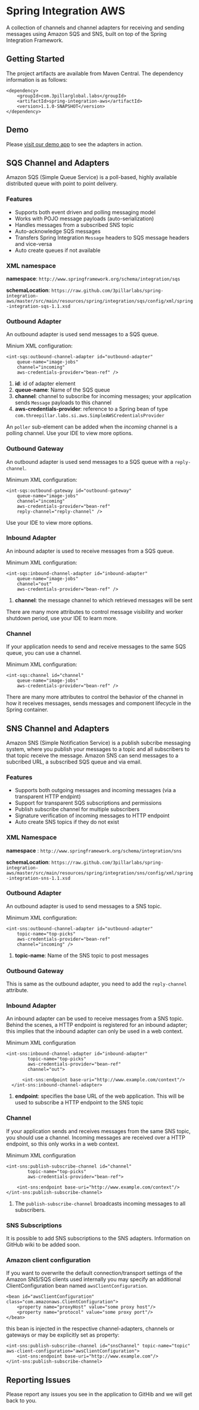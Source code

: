 Spring Integration AWS
======================

A collection of channels and channel adapters for receiving and sending messages using Amazon SQS and SNS, built on top of the Spring Integration Framework.

Getting Started
----------------

The project artifacts are available from Maven Central. The dependency information is as follows:

    <dependency>
        <groupId>com.3pillarglobal.labs</groupId>
        <artifactId>spring-integration-aws</artifactId>
        <version>1.1.0-SNAPSHOT</version>
    </dependency>

Demo
----

Please [visit our demo app](http://labs.3pillarglobal.com/spring-integration-aws-demo/) to see the adapters in action.

SQS Channel and Adapters
-----------------------

Amazon SQS (Simple Queue Service) is a poll-based, highly available distributed queue with point to point delivery.

### Features

* Supports both event driven and polling messaging model 
* Works with POJO message payloads (auto-serialization)
* Handles messages from a subscribed SNS topic
* Auto-acknowledge SQS messages
* Transfers Spring Integration `Message` headers to SQS message headers and vice-versa
* Auto create queues if not available

### XML namespace
   
**namespace**: `http://www.springframework.org/schema/integration/sqs`

**schemaLocation**: `https://raw.github.com/3pillarlabs/spring-integration-aws/master/src/main/resources/spring/integration/sqs/config/xml/spring-integration-sqs-1.1.xsd`

### Outbound Adapter

An outbound adapter is used send messages to a SQS queue.

Minium XML configuration:

    <int-sqs:outbound-channel-adapter id="outbound-adapter"
		queue-name="image-jobs" 
		channel="incoming"
		aws-credentials-provider="bean-ref" />

1. **id**: id of adapter element
1. **queue-name**: Name of the SQS queue
1. **channel**: channel to subscribe for incoming messages; your application sends `Message` payloads to this channel
1. **aws-credentials-provider**: reference to a Spring bean of type `com.threepillar.labs.si.aws.SimpleAWSCredentialsProvider`

An `poller` sub-element can be added when the _incoming_ channel is a polling channel. Use your IDE to view more options.

### Outbound Gateway

An outbound adapter is used send messages to a SQS queue with a `reply-channel`.

Minimum XML configuration:

    <int-sqs:outbound-gateway id="outbound-gateway"
		queue-name="image-jobs"
		channel="incoming"
		aws-credentials-provider="bean-ref"
		reply-channel="reply-channel" />

Use your IDE to view more options.

### Inbound Adapter

An inbound adapter is used to receive messages from a SQS queue.

Minimum XML configuration:

    <int-sqs:inbound-channel-adapter id="inbound-adapter" 
		queue-name="image-jobs"
		channel="out"
		aws-credentials-provider="bean-ref" />

1. **channel**: the message channel to which retrieved messages will be sent

There are many more attributes to control message visibility and worker shutdown period, use your IDE to learn more.

### Channel

If your application needs to send and receive messages to the same SQS queue, you can use a channel.

Minimum XML configuration:

    <int-sqs:channel id="channel" 
		queue-name="image-jobs"
		aws-credentials-provider="bean-ref" />

There are many more attributes to control the behavior of the channel in how it receives messages, sends messages and component lifecycle in the Spring container.

SNS Channel and Adapters
-------------------------

Amazon SNS (Simple Notification Service) is a publish subcribe messaging system, where you publish your messages to a topic and all subscribers to that topic receive the message. Amazon SNS can send messages to a subcribed URL, a subscribed SQS queue and via email.

### Features

- Supports both outgoing messages and incoming messages (via a transparent HTTP endpint)
- Support for transparent SQS subscriptions and permissions
- Publish subscribe channel for multiple subscribers
- Signature verification of incoming messages to HTTP endpoint
- Auto create SNS topics if they do not exist

### XML Namespace

**namespace** : `http://www.springframework.org/schema/integration/sns`

**schemaLocation**: `https://raw.github.com/3pillarlabs/spring-integration-aws/master/src/main/resources/spring/integration/sns/config/xml/spring-integration-sns-1.1.xsd`

### Outbound Adapter

An outbound adapter is used to send messages to a SNS topic.

Minimum XML configuration:

    <int-sns:outbound-channel-adapter id="outbound-adapter" 
		topic-name="top-picks"
		aws-credentials-provider="bean-ref"
		channel="incoming" />

1. **topic-name**: Name of the SNS topic to post messages

### Outbound Gateway

This is same as the outbound adapter, you need to add the `reply-channel` attribute.

### Inbound Adapter

An inbound adapter can be used to receive messages from a SNS topic. Behind the scenes, a HTTP endpoint is registered for an inbound adapter; this implies that the inbound adapter can only be used in a web context.

Minimum XML configuration

    <int-sns:inbound-channel-adapter id="inbound-adapter" 
			topic-name="top-picks"
			aws-credentials-provider="bean-ref"
			channel="out">
			
		  <int-sns:endpoint base-uri="http://www.example.com/context"/>
	  </int-sns:inbound-channel-adapter>

1. **endpoint**: specifies the base URL of the web application. This will be used to subscribe a HTTP endpoint to the SNS topic

### Channel

If your application sends and receives messages from the same SNS topic, you should use a channel. Incoming messages are received over a HTTP endpoint, so this only works in a web context.

Minimum XML configuration

	<int-sns:publish-subscribe-channel id="channel" 
			topic-name="top-picks" 
			aws-credentials-provider="bean-ref">
			
		<int-sns:endpoint base-uri="http://www.example.com/context"/>
	</int-sns:publish-subscribe-channel>

1. The `publish-subscribe-channel` broadcasts incoming messages to all subscribers.

### SNS Subscriptions

It is possible to add SNS subscriptions to the SNS adapters. Information on GitHub wiki to be added soon.


### Amazon client configuration

If you want to overwrite the default connection/transport settings of the Amazon SNS/SQS clients used internally you may specify an additional ClientConfiguration bean named `awsClientConfiguration`.

	<bean id="awsClientConfiguration" class="com.amazonaws.ClientConfiguration">
		<property name="proxyHost" value="some proxy host"/>
		<property name="protocol" value="some proxy port"/>
	</bean>
		    
this bean is injected in the respective channel-adapters, channels or gateways or may be explicitly set as property:
   
	<int-sns:publish-subscribe-channel id="snsChannel" topic-name="topic" aws-client-configuration="awsClientConfiguration">
		<int-sns:endpoint base-uri="http://www.example.com"/>
	</int-sns:publish-subscribe-channel>

Reporting Issues
-----------------

Please report any issues you see in the application to GitHib and we will get back to you.
